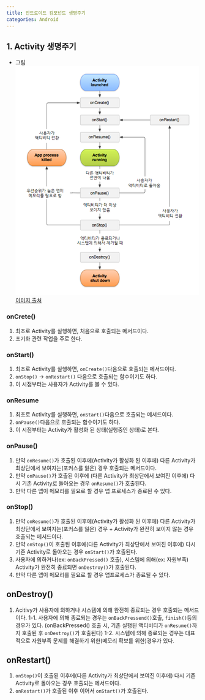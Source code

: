 ```yaml
---
title: 안드로이드 컴포넌트 생명주기
categories: Android
---
```


## 1. Activity 생명주기
- 그림
![activity](/images/android/lifecycle/activity.PNG)
[이미지 출처](https://programmingfbf7290.tistory.com/entry/%EC%95%88%EB%93%9C%EB%A1%9C%EC%9D%B4%EB%93%9C-%EC%95%A1%ED%8B%B0%EB%B9%84%ED%8B%B0Activity-%EC%83%9D%EB%AA%85%EC%A3%BC%EA%B8%B0-%EC%B4%9D%EC%A0%95%EB%A6%AC)
### onCrete()
1. 최초로 Activity를 실행하면, 처음으로 호출되는 메서드이다.
2. 초기화 관련 작업을 주로 한다.
### onStart()
1. 최초로 Activity를 실행하면, `onCreate()`다음으로 호출되는 메서드이다.
2. `onStop()` -> `onRestart()` 다음으로 호출되는 함수이기도 하다.
3. 이 시점부터는 사용자가 Activity를 볼 수 있다.
### onResume
1. 최초로 Activity를 실행하면, `onStart()`다음으로 호출되는 메서드이다.
2. `onPause()`다음으로 호출되는 함수이기도 하다.
3. 이 시점부터는 Activity가 활성화 된 상태(실행중인 상태)로 본다.
### onPause()
1. 만약 `onResume()`가 호출된 이후에(Activity가 활성화 된 이후에) 다른 Activity가 최상단에서 보여지는(포커스를 잃은) 경우 호출되는 메서드이다.
2. 만약 `onPause()`가 호출된 이후에 (다른 Activity가 최상단에서 보여진 이후에) 다시 기존 Activity로 돌아오는 경우 `onResume()`가 호출된다.
3. 만약 다른 앱이 메모리를 필요로 할 경우 앱 프로세스가 종료된 수 있다.
### onStop()
1. 만약 `onResume()`가 호출된 이후에(Activity가 활성화 된 이후에) 다른 Activity가 최상단에서 보여지는(포커스를 잃은) 경우 + Activity가 완전히 보이지 않는 경우 호출되는 메서드이다.
2. 만약 `onStop()`이 호출된 이후에(다른 Activity가 최상단에서 보여진 이후에) 다시 기존 Activity로 돌아오는 경우 `onStart()`가 호출된다.
3. 사용자에 의하거나(ex: `onBackPressed()` 호출), 시스템에 의해(ex: 자원부족) Activity가 완전히 종료되면 `onDestroy()`가 호출된다.
4. 만약 다른 앱이 메모리를 필요로 할 경우 앱프로세스가 종료될 수 있다.
## onDestroy()
1. Acitivy가 사용자에 의하거나 시스템에 의해 완전히 종료되는 경우 호출되는 메서드이다.
    1-1. 사용자에 의해 종료되는 경우는 `onBackPressend()`호출, `finish()`등의 경우가 있다.
    (onBackPressed() 호출 시, 기존 실행된 액티비티가 `onResume()`까지 호출된 후 `onDestroy()`가 호출된다)
    1-2. 시스템에 의해 종료되는 경우는 대표적으로 자원부족 문제를 해결하기 위한(메모리 확보를 위한)경우가 있다.
## onRestart()
1. `onStop()`이 호출된 이후에(다른 Activity가 최상단에서 보여진 이후에) 다시 기존 Activity로 돌아오는 경우 호출되는 메서드이다.
2. `onRestart()`가 호출된 이후 이어서 `onStart()`가 호출된다.